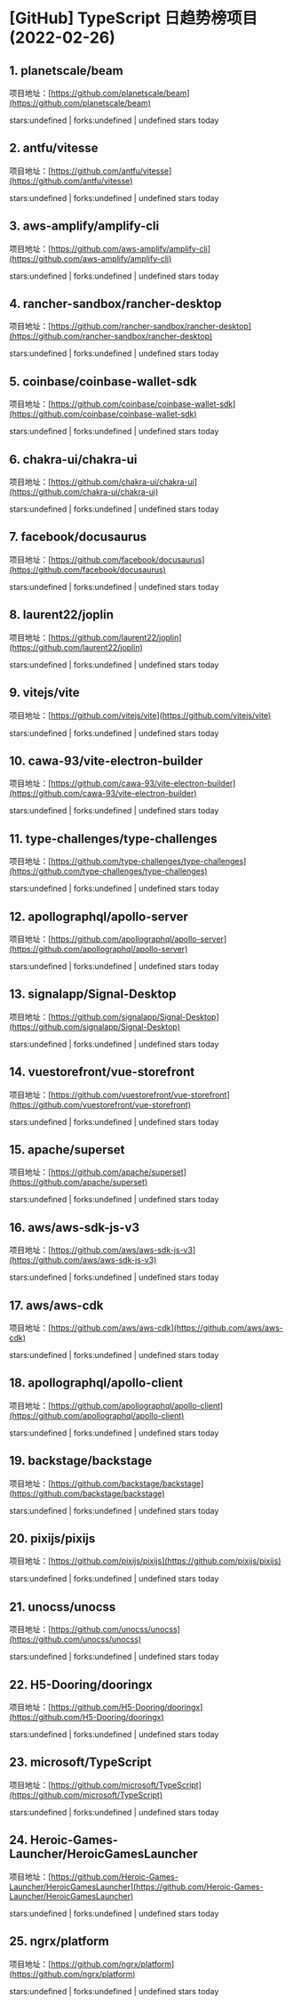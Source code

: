 # [GitHub] TypeScript 日趋势榜项目(2022-02-26)

## 1. planetscale/beam 

项目地址：[https://github.com/planetscale/beam](https://github.com/planetscale/beam)

stars:undefined | forks:undefined | undefined stars today 



## 2. antfu/vitesse 

项目地址：[https://github.com/antfu/vitesse](https://github.com/antfu/vitesse)

stars:undefined | forks:undefined | undefined stars today 



## 3. aws-amplify/amplify-cli 

项目地址：[https://github.com/aws-amplify/amplify-cli](https://github.com/aws-amplify/amplify-cli)

stars:undefined | forks:undefined | undefined stars today 



## 4. rancher-sandbox/rancher-desktop 

项目地址：[https://github.com/rancher-sandbox/rancher-desktop](https://github.com/rancher-sandbox/rancher-desktop)

stars:undefined | forks:undefined | undefined stars today 



## 5. coinbase/coinbase-wallet-sdk 

项目地址：[https://github.com/coinbase/coinbase-wallet-sdk](https://github.com/coinbase/coinbase-wallet-sdk)

stars:undefined | forks:undefined | undefined stars today 



## 6. chakra-ui/chakra-ui 

项目地址：[https://github.com/chakra-ui/chakra-ui](https://github.com/chakra-ui/chakra-ui)

stars:undefined | forks:undefined | undefined stars today 



## 7. facebook/docusaurus 

项目地址：[https://github.com/facebook/docusaurus](https://github.com/facebook/docusaurus)

stars:undefined | forks:undefined | undefined stars today 



## 8. laurent22/joplin 

项目地址：[https://github.com/laurent22/joplin](https://github.com/laurent22/joplin)

stars:undefined | forks:undefined | undefined stars today 



## 9. vitejs/vite 

项目地址：[https://github.com/vitejs/vite](https://github.com/vitejs/vite)

stars:undefined | forks:undefined | undefined stars today 



## 10. cawa-93/vite-electron-builder 

项目地址：[https://github.com/cawa-93/vite-electron-builder](https://github.com/cawa-93/vite-electron-builder)

stars:undefined | forks:undefined | undefined stars today 



## 11. type-challenges/type-challenges 

项目地址：[https://github.com/type-challenges/type-challenges](https://github.com/type-challenges/type-challenges)

stars:undefined | forks:undefined | undefined stars today 



## 12. apollographql/apollo-server 

项目地址：[https://github.com/apollographql/apollo-server](https://github.com/apollographql/apollo-server)

stars:undefined | forks:undefined | undefined stars today 



## 13. signalapp/Signal-Desktop 

项目地址：[https://github.com/signalapp/Signal-Desktop](https://github.com/signalapp/Signal-Desktop)

stars:undefined | forks:undefined | undefined stars today 



## 14. vuestorefront/vue-storefront 

项目地址：[https://github.com/vuestorefront/vue-storefront](https://github.com/vuestorefront/vue-storefront)

stars:undefined | forks:undefined | undefined stars today 



## 15. apache/superset 

项目地址：[https://github.com/apache/superset](https://github.com/apache/superset)

stars:undefined | forks:undefined | undefined stars today 



## 16. aws/aws-sdk-js-v3 

项目地址：[https://github.com/aws/aws-sdk-js-v3](https://github.com/aws/aws-sdk-js-v3)

stars:undefined | forks:undefined | undefined stars today 



## 17. aws/aws-cdk 

项目地址：[https://github.com/aws/aws-cdk](https://github.com/aws/aws-cdk)

stars:undefined | forks:undefined | undefined stars today 



## 18. apollographql/apollo-client 

项目地址：[https://github.com/apollographql/apollo-client](https://github.com/apollographql/apollo-client)

stars:undefined | forks:undefined | undefined stars today 



## 19. backstage/backstage 

项目地址：[https://github.com/backstage/backstage](https://github.com/backstage/backstage)

stars:undefined | forks:undefined | undefined stars today 



## 20. pixijs/pixijs 

项目地址：[https://github.com/pixijs/pixijs](https://github.com/pixijs/pixijs)

stars:undefined | forks:undefined | undefined stars today 



## 21. unocss/unocss 

项目地址：[https://github.com/unocss/unocss](https://github.com/unocss/unocss)

stars:undefined | forks:undefined | undefined stars today 



## 22. H5-Dooring/dooringx 

项目地址：[https://github.com/H5-Dooring/dooringx](https://github.com/H5-Dooring/dooringx)

stars:undefined | forks:undefined | undefined stars today 



## 23. microsoft/TypeScript 

项目地址：[https://github.com/microsoft/TypeScript](https://github.com/microsoft/TypeScript)

stars:undefined | forks:undefined | undefined stars today 



## 24. Heroic-Games-Launcher/HeroicGamesLauncher 

项目地址：[https://github.com/Heroic-Games-Launcher/HeroicGamesLauncher](https://github.com/Heroic-Games-Launcher/HeroicGamesLauncher)

stars:undefined | forks:undefined | undefined stars today 



## 25. ngrx/platform 

项目地址：[https://github.com/ngrx/platform](https://github.com/ngrx/platform)

stars:undefined | forks:undefined | undefined stars today 



